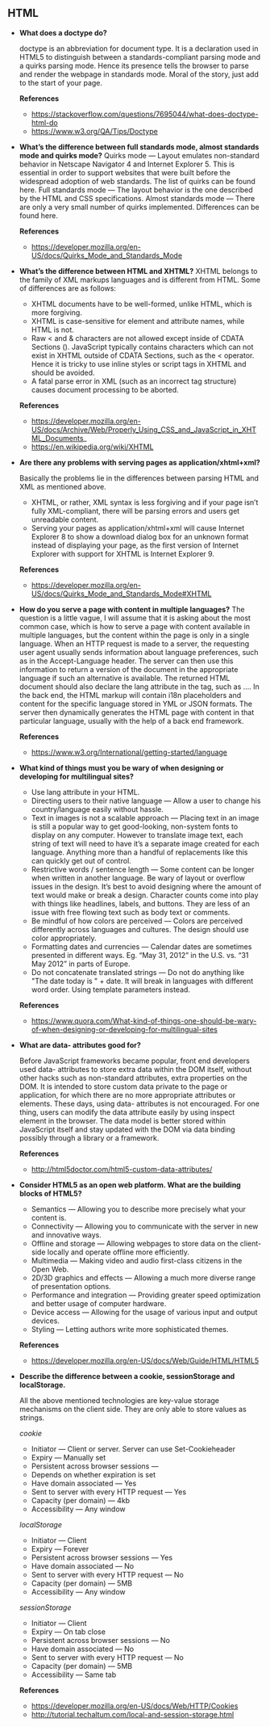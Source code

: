 ## HTML

* **What does a doctype do?**

  doctype is an abbreviation for document type. It is a declaration used in HTML5 to distinguish between a standards-compliant parsing mode and a quirks parsing mode. Hence its presence tells the browser to parse and render the webpage in standards mode.
  Moral of the story, just add <!DOCTYPE html> to the start of your page.

  **References**
  * https://stackoverflow.com/questions/7695044/what-does-doctype-html-do
  * https://www.w3.org/QA/Tips/Doctype
  
* **What’s the difference between full standards mode, almost standards mode and quirks mode?**
  Quirks mode — Layout emulates non-standard behavior in Netscape Navigator 4 and Internet Explorer 5. This is essential in order to support websites that were built before the widespread adoption of web standards. The list of quirks can be found here.
  Full standards mode — The layout behavior is the one described by the HTML and CSS specifications.
  Almost standards mode — There are only a very small number of quirks implemented. Differences can be found here.
  
  **References**
  * https://developer.mozilla.org/en-US/docs/Quirks_Mode_and_Standards_Mode
  
* **What’s the difference between HTML and XHTML?**
  XHTML belongs to the family of XML markups languages and is different from HTML. Some of differences are as follows:
  
  * XHTML documents have to be well-formed, unlike HTML, which is more forgiving.
  * XHTML is case-sensitive for element and attribute names, while HTML is not.
  * Raw < and & characters are not allowed except inside of CDATA Sections (<![CDATA[ ... ]]>). JavaScript typically contains characters which can not exist in XHTML outside of CDATA Sections, such as the < operator. Hence it is tricky to use inline styles or script tags in XHTML and should be avoided.
  * A fatal parse error in XML (such as an incorrect tag structure) causes document processing to be aborted.
  
  **References**
  * https://developer.mozilla.org/en-US/docs/Archive/Web/Properly_Using_CSS_and_JavaScript_in_XHTML_Documents_
  * https://en.wikipedia.org/wiki/XHTML
  
* **Are there any problems with serving pages as application/xhtml+xml?**

  Basically the problems lie in the differences between parsing HTML and XML as mentioned above.
  
  * XHTML, or rather, XML syntax is less forgiving and if your page isn’t fully XML-compliant, there will be parsing errors and users get unreadable content.
  * Serving your pages as application/xhtml+xml will cause Internet Explorer 8 to show a download dialog box for an unknown format instead of displaying your page, as the first version of Internet Explorer with support for XHTML is Internet Explorer 9.
  
  **References**
  * https://developer.mozilla.org/en-US/docs/Quirks_Mode_and_Standards_Mode#XHTML
  
* **How do you serve a page with content in multiple languages?**
  The question is a little vague, I will assume that it is asking about the most common case, which is how to serve a page with content available in multiple languages, but the content within the page is only in a single language.
  When an HTTP request is made to a server, the requesting user agent usually sends information about language preferences, such as in the Accept-Language header. The server can then use this information to return a version of the document in the appropriate language if such an alternative is available. The returned HTML document should also declare the lang attribute in the <html> tag, such as <html lang="en">...</html>.
  In the back end, the HTML markup will contain i18n placeholders and content for the specific language stored in YML or JSON formats. The server then dynamically generates the HTML page with content in that particular language, usually with the help of a back end framework.
  
  **References**
  * https://www.w3.org/International/getting-started/language
  
* **What kind of things must you be wary of when designing or developing for multilingual sites?**

  * Use lang attribute in your HTML.
  * Directing users to their native language — Allow a user to change his country/language easily without hassle.
  * Text in images is not a scalable approach — Placing text in an image is still a popular way to get good-looking, non-system fonts to display on any computer. However to translate image text, each string of text will need to have it’s a separate image created for each language. Anything more than a handful of replacements like this can quickly get out of control.
  * Restrictive words / sentence length — Some content can be longer when written in another language. Be wary of layout or overflow issues in the design. It’s best to avoid designing where the amount of text would make or break a design. Character counts come into play with things like headlines, labels, and buttons. They are less of an issue with free flowing text such as body text or comments.
  * Be mindful of how colors are perceived — Colors are perceived differently across languages and cultures. The design should use color appropriately.
  * Formatting dates and currencies — Calendar dates are sometimes presented in different ways. Eg. “May 31, 2012” in the U.S. vs. “31 May 2012” in parts of Europe.
  * Do not concatenate translated strings — Do not do anything like "The date today is " + date. It will break in languages with different word order. Using template parameters instead.
  
  **References**
  * https://www.quora.com/What-kind-of-things-one-should-be-wary-of-when-designing-or-developing-for-multilingual-sites
  
* **What are data- attributes good for?**

  Before JavaScript frameworks became popular, front end developers used data- attributes to store extra data within the DOM itself, without other hacks such as non-standard attributes, extra properties on the DOM. It is intended to store custom data private to the page or application, for which there are no more appropriate attributes or elements.
  These days, using data- attributes is not encouraged. For one thing, users can modify the data attribute easily by using inspect element in the browser. The data model is better stored within JavaScript itself and stay updated with the DOM via data binding possibly through a library or a framework.
  
  **References**
  * http://html5doctor.com/html5-custom-data-attributes/
  
* **Consider HTML5 as an open web platform. What are the building blocks of HTML5?**

  * Semantics — Allowing you to describe more precisely what your content is.
  * Connectivity — Allowing you to communicate with the server in new and innovative ways.
  * Offline and storage — Allowing webpages to store data on the client-side locally and operate offline more efficiently.
  * Multimedia — Making video and audio first-class citizens in the Open Web.
  * 2D/3D graphics and effects — Allowing a much more diverse range of presentation options.
  * Performance and integration — Providing greater speed optimization and better usage of computer hardware.
  * Device access — Allowing for the usage of various input and output devices.
  * Styling — Letting authors write more sophisticated themes.
  
  **References**
  * https://developer.mozilla.org/en-US/docs/Web/Guide/HTML/HTML5
  
* **Describe the difference between a cookie, sessionStorage and localStorage.**

  All the above mentioned technologies are key-value storage mechanisms on the client side. They are only able to store values as strings.
  
  *cookie*
  * Initiator — Client or server. Server can use Set-Cookieheader
  * Expiry — Manually set
  * Persistent across browser sessions — 
  * Depends on whether expiration is set
  * Have domain associated — Yes
  * Sent to server with every HTTP request — Yes
  * Capacity (per domain) — 4kb
  * Accessibility — Any window
  
  *localStorage*
  * Initiator — Client
  * Expiry — Forever
  * Persistent across browser sessions — Yes
  * Have domain associated — No
  * Sent to server with every HTTP request — No
  * Capacity (per domain) — 5MB
  * Accessibility — Any window
  
  *sessionStorage*
  * Initiator — Client
  * Expiry — On tab close
  * Persistent across browser sessions — No
  * Have domain associated — No
  * Sent to server with every HTTP request — No
  * Capacity (per domain) — 5MB
  * Accessibility — Same tab
  
  
  **References**
  * https://developer.mozilla.org/en-US/docs/Web/HTTP/Cookies
  * http://tutorial.techaltum.com/local-and-session-storage.html
